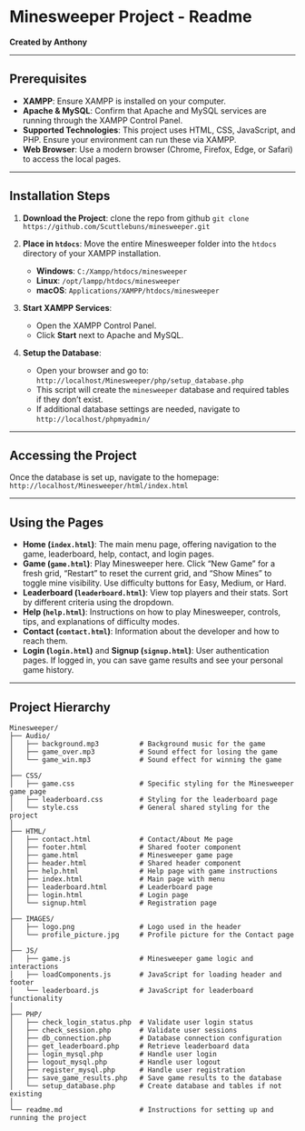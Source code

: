 # Minesweeper Project - Readme  
**Created by Anthony**

---

## Prerequisites

- **XAMPP**: Ensure XAMPP is installed on your computer.  
- **Apache & MySQL**: Confirm that Apache and MySQL services are running through the XAMPP Control Panel.  
- **Supported Technologies**: This project uses HTML, CSS, JavaScript, and PHP. Ensure your environment can run these via XAMPP.  
- **Web Browser**: Use a modern browser (Chrome, Firefox, Edge, or Safari) to access the local pages.

---

## Installation Steps

1. **Download the Project**: clone the repo from github
   `git clone https://github.com/Scuttlebuns/minesweeper.git`

2. **Place in `htdocs`**: Move the entire Minesweeper folder into the `htdocs` directory of your XAMPP installation.
   - **Windows**: `C:/Xampp/htdocs/minesweeper`
   - **Linux**: `/opt/lampp/htdocs/minesweeper`
   - **macOS**: `Applications/XAMPP/htdocs/minesweeper`

3. **Start XAMPP Services**:
   - Open the XAMPP Control Panel.
   - Click **Start** next to Apache and MySQL.

4. **Setup the Database**:
   - Open your browser and go to: `http://localhost/Minesweeper/php/setup_database.php`
   - This script will create the `minesweeper` database and required tables if they don’t exist.
   - If additional database settings are needed, navigate to `http://localhost/phpmyadmin/`

---

## Accessing the Project

Once the database is set up, navigate to the homepage:  
`http://localhost/Minesweeper/html/index.html`

---

## Using the Pages

- **Home (`index.html`)**: The main menu page, offering navigation to the game, leaderboard, help, contact, and login pages.  
- **Game (`game.html`)**: Play Minesweeper here. Click “New Game” for a fresh grid, “Restart” to reset the current grid, and “Show Mines” to toggle mine visibility. Use difficulty buttons for Easy, Medium, or Hard.  
- **Leaderboard (`leaderboard.html`)**: View top players and their stats. Sort by different criteria using the dropdown.  
- **Help (`help.html`)**: Instructions on how to play Minesweeper, controls, tips, and explanations of difficulty modes.  
- **Contact (`contact.html`)**: Information about the developer and how to reach them.  
- **Login (`login.html`)** and **Signup (`signup.html`)**: User authentication pages. If logged in, you can save game results and see your personal game history.

---

## Project Hierarchy
```text
Minesweeper/
├── Audio/
│   ├── background.mp3          # Background music for the game
│   ├── game_over.mp3           # Sound effect for losing the game
│   └── game_win.mp3            # Sound effect for winning the game
│
├── CSS/
│   ├── game.css                # Specific styling for the Minesweeper game page
│   ├── leaderboard.css         # Styling for the leaderboard page
│   └── style.css               # General shared styling for the project
│
├── HTML/
│   ├── contact.html            # Contact/About Me page
│   ├── footer.html             # Shared footer component
│   ├── game.html               # Minesweeper game page
│   ├── header.html             # Shared header component
│   ├── help.html               # Help page with game instructions
│   ├── index.html              # Main page with menu
│   ├── leaderboard.html        # Leaderboard page
│   ├── login.html              # Login page
│   └── signup.html             # Registration page
│
├── IMAGES/
│   ├── logo.png                # Logo used in the header
│   └── profile_picture.jpg     # Profile picture for the Contact page
│
├── JS/
│   ├── game.js                 # Minesweeper game logic and interactions
│   ├── loadComponents.js       # JavaScript for loading header and footer
│   └── leaderboard.js          # JavaScript for leaderboard functionality
│
├── PHP/
│   ├── check_login_status.php  # Validate user login status
│   ├── check_session.php       # Validate user sessions
│   ├── db_connection.php       # Database connection configuration
│   ├── get_leaderboard.php     # Retrieve leaderboard data
│   ├── login_mysql.php         # Handle user login
│   ├── logout_mysql.php        # Handle user logout
│   ├── register_mysql.php      # Handle user registration
│   ├── save_game_results.php   # Save game results to the database
│   └── setup_database.php      # Create database and tables if not existing
│
└── readme.md                   # Instructions for setting up and running the project
```
